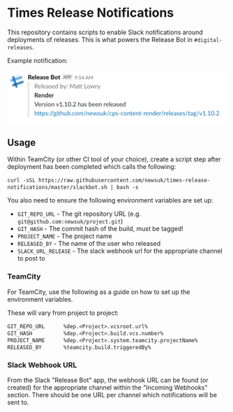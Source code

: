 # Times Release Notifications

This repository contains scripts to enable Slack notifications around
deployments of releases. This is what powers the Release Bot in
`#digital-releases`.

Example notification:

![example](doc/example.png "example")

## Usage

Within TeamCity (or other CI tool of your choice), create a script step after
deployment has been completed which calls the following:

```
curl -sSL https://raw.githubusercontent.com/newsuk/times-release-notifications/master/slackbot.sh | bash -s
```

You also need to ensure the following environment variables are set up:

- `GIT_REPO_URL` - The git repository URL (e.g. `git@github.com:newsuk/project.git`)
- `GIT_HASH` - The commit hash of the build, must be tagged!
- `PROJECT_NAME` - The project name
- `RELEASED_BY` - The name of the user who released
- `SLACK_URL_RELEASE` - The slack webhook url for the appropriate channel to post to

### TeamCity

For TeamCity, use the following as a guide on how to set up the environment
variables.

These will vary from project to project:

```
GIT_REPO_URL      %dep.<Project>.vcsroot.url%
GIT_HASH          %dep.<Project>.build.vcs.number%
PROJECT_NAME      %dep.<Project>.system.teamcity.projectName%
RELEASED_BY       %teamcity.build.triggeredBy%
```

### Slack Webhook URL

From the Slack "Release Bot" app, the webhook URL can be found (or created) for
the appropriate channel within the "Incoming Webhooks" section. There should
be one URL per channel which notifications will be sent to.
